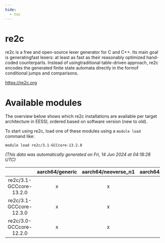```yaml
---
hide:
  - toc
---
```


re2c
====


re2c is a free and open-source lexer generator for C and C++. Its main goal is generatingfast lexers: at least as fast as their reasonably optimized hand-coded counterparts. Instead of usingtraditional table-driven approach, re2c encodes the generated finite state automata directly in the formof conditional jumps and comparisons.

https://re2c.org
# Available modules


The overview below shows which re2c installations are available per target architecture in EESSI, ordered based on software version (new to old).

To start using re2c, load one of these modules using a `module load` command like:

```shell
module load re2c/3.1-GCCcore-13.2.0
```

*(This data was automatically generated on Fri, 14 Jun 2024 at 04:18:28 UTC)*  

| |aarch64/generic|aarch64/neoverse_n1|aarch64/neoverse_v1|x86_64/generic|x86_64/amd/zen2|x86_64/amd/zen3|x86_64/intel/haswell|x86_64/intel/skylake_avx512|
| :---: | :---: | :---: | :---: | :---: | :---: | :---: | :---: | :---: |
|re2c/3.1-GCCcore-13.2.0|x|x|x|x|x|x|x|x|
|re2c/3.1-GCCcore-12.3.0|x|x|x|x|x|x|x|x|
|re2c/3.0-GCCcore-12.2.0|x|x|x|x|x|x|x|x|
